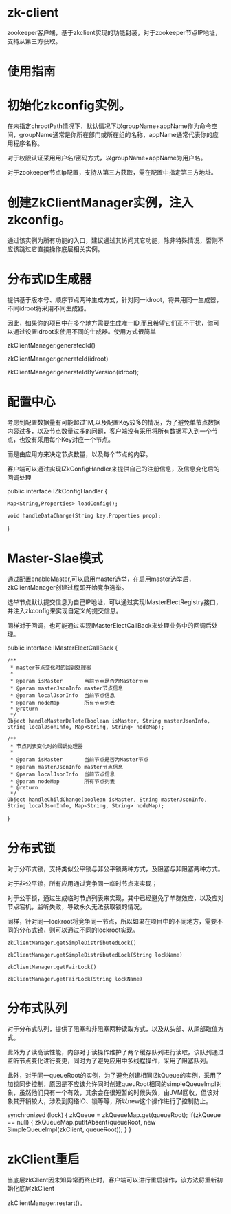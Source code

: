 # zk-client
zookeeper客户端，基于zkclient实现的功能封装，对于zookeeper节点IP地址，支持从第三方获取。

# 使用指南

# 初始化zkconfig实例。
在未指定chrootPath情况下，默认情况下以groupName+appName作为命令空间，groupName通常是你所在部门或所在组的名称，appName通常代表你的应用程序名称。

 对于权限认证采用用户名/密码方式，以groupName+appName为用户名。

 对于zookeeper节点Ip配置，支持从第三方获取，需在配置中指定第三方地址。

# 创建ZkClientManager实例，注入zkconfig。
通过该实例为所有功能的入口，建议通过其访问其它功能，除非特殊情况，否则不应该跳过它直接操作底层相关实例。

# 分布式ID生成器
提供基于版本号、顺序节点两种生成方式，针对同一idroot，将共用同一生成器，不同idroot将采用不同生成器。

因此，如果你的项目中在多个地方需要生成唯一ID,而且希望它们互不干扰，你可以通过设置idroot来使用不同的生成器。使用方式很简单

  zkClientManager.generatedId()
  
  zkClientManager.generateId(idroot)
  
  zkClientManager.generateIdByVersion(idroot);
  

# 配置中心
考虑到配置数据量有可能超过1M,以及配置Key较多的情况，为了避免单节点数据内容过多，以及节点数量过多的问题，客户端没有采用将所有数据写入到一个节点，也没有采用每个Key对应一个节点。

而是由应用方来决定节点数量，以及每个节点的内容。

客户端可以通过实现IZkConfigHandler来提供自己的注册信息，及信息变化后的回调处理

public interface IZkConfigHandler {
	
	Map<String,Properties> loadConfig();
	
	void handleDataChange(String key,Properties prop);
}


# Master-Slae模式
通过配置enableMaster,可以启用master选举，在启用master选举后，zkClientManager创建过程即开始竞争选举。

选举节点默认提交信息为自己IP地址，可以通过实现IMasterElectRegistry接口，并注入zkconfig来实现自定义的提交信息。

同样对于回调，也可能通过实现IMasterElectCallBack来处理业务中的回调后处理。

public interface IMasterElectCallBack {

	/**
	 * master节点变化时的回调处理器
	 * 
	 * @param isMaster       当前节点是否为Master节点
	 * @param masterJsonInfo master节点信息
	 * @param localJsonInfo  当前节点信息
	 * @param nodeMap        所有节点列表
	 * @return
	 */
	Object handleMasterDelete(boolean isMaster, String masterJsonInfo, String localJsonInfo, Map<String, String> nodeMap);

	/**
	 * 节点列表变化时的回调处理器
	 * 
	 * @param isMaster       当前节点是否为Master节点
	 * @param masterJsonInfo master节点信息
	 * @param localJsonInfo  当前节点信息
	 * @param nodeMap        所有节点列表
	 * @return
	 */
	Object handleChildChange(boolean isMaster, String masterJsonInfo, String localJsonInfo, Map<String, String> nodeMap);
}


# 分布式锁
对于分布式锁，支持类似公平锁与非公平锁两种方式，及阻塞与非阻塞两种方式。

对于非公平锁，所有应用通过竞争同一临时节点来实现；

对于公平锁，通过生成临时节点列表来实现，其中已经避免了羊群效应，以及应对节点宕机，监听失败，导致永久无法获取锁的情况。

同样，针对同一lockroot将竞争同一节点，所以如果在项目中的不同地方，需要不同的分布式锁，则可以通过不同的lockroot实现。


    zkClientManager.getSimpleDistributedLock()
    
    zkClientManager.getSimpleDistributedLock(String lockName)
    
    zkClientManager.getFairLock()
    
    zkClientManager.getFairLock(String lockName)
    

# 分布式队列
对于分布式队列，提供了阻塞和非阻塞两种读取方式，以及从头部、从尾部取值方式。

此外为了读高读性能，内部对于读操作维护了两个缓存队列进行读取，该队列通过监听节点变化进行变更，同时为了避免应用中多线程操作，采用了阻塞队列。

  此外，对于同一queueRoot的实例，为了避免创建相同IZkQueue的实例，采用了加锁同步控制，原因是不应该允许同时创建queuRoot相同的simpleQueueImpl对象，虽然他们只有一个有效，其余会在很短暂的时候失效，由JVM回收，但该对象其开销较大，涉及到网络IO、锁等等，所以new这个操作进行了控制防止。
  
  synchronized (lock) { 
			 zkQueue = zkQueueMap.get(queueRoot);
			 if(zkQueue == null) {
				 zkQueueMap.putIfAbsent(queueRoot, new SimpleQueueImpl(zkClient, queueRoot));
			 }
		}
  
# zkClient重启
当底层zkClient因未知异常而终止时，客户端可以进行重启操作，该方法将重新初始化底层zkClient 

zkClientManager.restart()。

